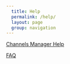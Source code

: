 ```yaml
---
  title: Help
  permalink: /help/
  layout: page
  group: navigation
---
```


[Channels Manager Help](channels-manager/)

[FAQ](faq/)

